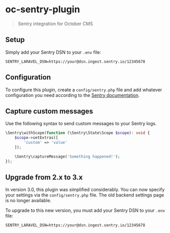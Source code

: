 # oc-sentry-plugin

> Sentry integration for October CMS

## Setup

Simply add your Sentry DSN to your `.env` file:

```dotenv
SENTRY_LARAVEL_DSN=https://your@dsn.ingest.sentry.io/12345678
```

## Configuration

To configure this plugin, create a `config/sentry.php` file and add whatever configuration you need
according to the [Sentry documentation](https://docs.sentry.io/platforms/php/guides/laravel/configuration/).


## Capture custom messages

Use the following syntax to send custom messages to your Sentry logs.

```php
\Sentry\withScope(function (\Sentry\State\Scope $scope): void {
    $scope->setExtras([
        'custom' => 'value'
    ]);

    \Sentry\captureMessage('Something happened!');
});
```

## Upgrade from 2.x to 3.x

In version 3.0, this plugin was simplified considerably. You can now specify your settings
via the `config/sentry.php` file. The old backend settings page is no longer available.

To upgrade to this new version, you must add your Sentry DSN to your `.env` file:

```dotenv
SENTRY_LARAVEL_DSN=https://your@dsn.ingest.sentry.io/12345678
```
